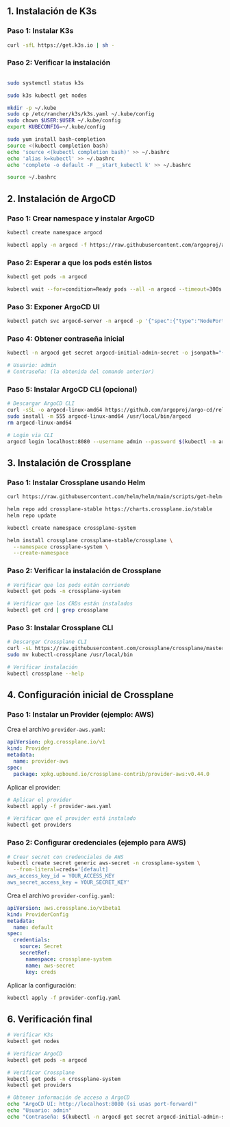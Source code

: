 ## 1. Instalación de K3s

### Paso 1: Instalar K3s

```bash
curl -sfL https://get.k3s.io | sh -

```

### Paso 2: Verificar la instalación

```bash

sudo systemctl status k3s

sudo k3s kubectl get nodes

mkdir -p ~/.kube
sudo cp /etc/rancher/k3s/k3s.yaml ~/.kube/config
sudo chown $USER:$USER ~/.kube/config
export KUBECONFIG=~/.kube/config

sudo yum install bash-completion
source <(kubectl completion bash)
echo 'source <(kubectl completion bash)' >> ~/.bashrc
echo 'alias k=kubectl' >> ~/.bashrc
echo 'complete -o default -F __start_kubectl k' >> ~/.bashrc

source ~/.bashrc

```

## 2. Instalación de ArgoCD

### Paso 1: Crear namespace y instalar ArgoCD

```bash
kubectl create namespace argocd

kubectl apply -n argocd -f https://raw.githubusercontent.com/argoproj/argo-cd/stable/manifests/install.yaml
```

### Paso 2: Esperar a que los pods estén listos

```bash
kubectl get pods -n argocd

kubectl wait --for=condition=Ready pods --all -n argocd --timeout=300s
```

### Paso 3: Exponer ArgoCD UI

```bash
kubectl patch svc argocd-server -n argocd -p '{"spec":{"type":"NodePort"}}'
```

### Paso 4: Obtener contraseña inicial

```bash
kubectl -n argocd get secret argocd-initial-admin-secret -o jsonpath="{.data.password}" | base64 -d && echo

# Usuario: admin
# Contraseña: (la obtenida del comando anterior)
```

### Paso 5: Instalar ArgoCD CLI (opcional)

```bash
# Descargar ArgoCD CLI
curl -sSL -o argocd-linux-amd64 https://github.com/argoproj/argo-cd/releases/latest/download/argocd-linux-amd64
sudo install -m 555 argocd-linux-amd64 /usr/local/bin/argocd
rm argocd-linux-amd64

# Login via CLI
argocd login localhost:8080 --username admin --password $(kubectl -n argocd get secret argocd-initial-admin-secret -o jsonpath="{.data.password}" | base64 -d)
```

## 3. Instalación de Crossplane

### Paso 1: Instalar Crossplane usando Helm

```bash
curl https://raw.githubusercontent.com/helm/helm/main/scripts/get-helm-3 | bash

helm repo add crossplane-stable https://charts.crossplane.io/stable
helm repo update

kubectl create namespace crossplane-system

helm install crossplane crossplane-stable/crossplane \
  --namespace crossplane-system \
  --create-namespace
```

### Paso 2: Verificar la instalación de Crossplane

```bash
# Verificar que los pods están corriendo
kubectl get pods -n crossplane-system

# Verificar que los CRDs están instalados
kubectl get crd | grep crossplane
```

### Paso 3: Instalar Crossplane CLI

```bash
# Descargar Crossplane CLI
curl -sL https://raw.githubusercontent.com/crossplane/crossplane/master/install.sh | sh
sudo mv kubectl-crossplane /usr/local/bin

# Verificar instalación
kubectl crossplane --help
```

## 4. Configuración inicial de Crossplane

### Paso 1: Instalar un Provider (ejemplo: AWS)

Crea el archivo `provider-aws.yaml`:

```yaml
apiVersion: pkg.crossplane.io/v1
kind: Provider
metadata:
  name: provider-aws
spec:
  package: xpkg.upbound.io/crossplane-contrib/provider-aws:v0.44.0
```

Aplicar el provider:

```bash
# Aplicar el provider
kubectl apply -f provider-aws.yaml

# Verificar que el provider está instalado
kubectl get providers
```

### Paso 2: Configurar credenciales (ejemplo para AWS)

```bash
# Crear secret con credenciales de AWS
kubectl create secret generic aws-secret -n crossplane-system \
  --from-literal=creds='[default]
aws_access_key_id = YOUR_ACCESS_KEY
aws_secret_access_key = YOUR_SECRET_KEY'
```

Crea el archivo `provider-config.yaml`:

```yaml
apiVersion: aws.crossplane.io/v1beta1
kind: ProviderConfig
metadata:
  name: default
spec:
  credentials:
    source: Secret
    secretRef:
      namespace: crossplane-system
      name: aws-secret
      key: creds
```

Aplicar la configuración:

```bash
kubectl apply -f provider-config.yaml
```


## 6. Verificación final

```bash
# Verificar K3s
kubectl get nodes

# Verificar ArgoCD
kubectl get pods -n argocd

# Verificar Crossplane
kubectl get pods -n crossplane-system
kubectl get providers

# Obtener información de acceso a ArgoCD
echo "ArgoCD UI: http://localhost:8080 (si usas port-forward)"
echo "Usuario: admin"
echo "Contraseña: $(kubectl -n argocd get secret argocd-initial-admin-secret -o jsonpath='{.data.password}' | base64 -
